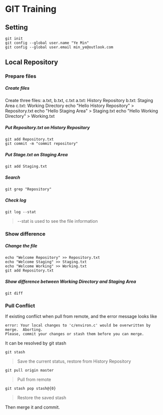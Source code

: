 # GIT Training
## Setting
    git init
    git config --global user.name "Ye Min"
    git config --global user.email min_ye@outlook.com

## Local Repository
### Prepare files
##### Create files
Create three files: a.txt, b.txt, c.txt
a.txt: History Repository
b.txt: Staging Area
c.txt: Working Directory
    echo "Hello History Repository" > Repository.txt
    echo "Hello Staging Area" > Staging.txt
    echo "Hello Working Directory" > Working.txt

##### Put Repository.txt on History Repository
    git add Repository.txt
    git commit -m "commit repository"

##### Put Stage.txt on Staging Area
    git add Staging.txt

##### Search
    git grep "Repository"

##### Check log
    git log --stat
>--stat is used to see the file information

### Show difference
##### Change the file
    echo "Welcome Repository" >> Repository.txt
    echo "Welcome Staging" >> Staging.txt
    echo "Welcome Working" >> Working.txt
    git add Repository.txt

##### Show difference between Working Directory and Staging Area
    git diff





### Pull Conflict
If existing conflict when pull from remote, and the error message looks like

    error: Your local changes to 'c/environ.c' would be overwritten by merge.  Aborting.
    Please, commit your changes or stash them before you can merge.

It can be resolved by git stash

    git stash
> Save the current status, restore from History Repository

    git pull origin master
> Pull from remote

    git stash pop stash@{0}
> Restore the saved stash

Then merge it and commit.